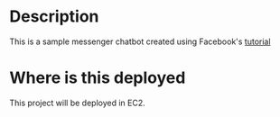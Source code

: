 # Description

This is a sample messenger chatbot created using Facebook's [tutorial](https://developers.facebook.com/docs/messenger-platform/getting-started/webhook-setup)

# Where is this deployed

This project will be deployed in EC2. 